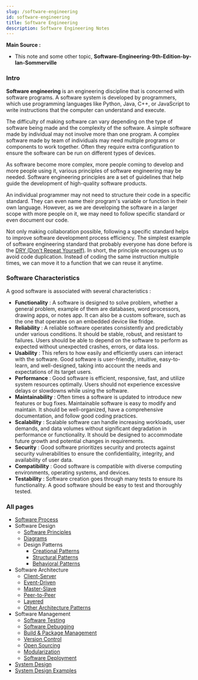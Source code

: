 ```yaml
---
slug: /software-engineering
id: software-engineering
title: Software Engineering
description: Software Engineering Notes
---
```


**Main Source :**

- This note and some other topic, **Software-Engineering-9th-Edition-by-Ian-Sommerville**

### Intro

**Software engineering** is an engineering discipline that is concerned with software programs. A software system is developed by programmers, which use programming languages like Python, Java, C++, or JavaScript to write instructions that the computer can understand and execute.

The difficulty of making software can vary depending on the type of software being made and the complexity of the software. A simple software made by individual may not involve more than one program. A complex software made by team of individuals may need multiple programs or components to work together. Often they require extra configuration to ensure the software can be run on different types of devices.

As software become more complex, more people coming to develop and more people using it, various principles of software engineering may be needed. Software engineering principles are a set of guidelines that help guide the development of high-quality software products.

An individual programmer may not need to structure their code in a specific standard. They can even name their program's variable or function in their own language. However, as we are developing the software in a larger scope with more people on it, we may need to follow specific standard or even document our code.

Not only making collaboration possible, following a specific standard helps to improve software development process efficiency. The simplest example of software engineering standard that probably everyone has done before is the [DRY (Don't Repeat Yourself)](/software-engineering/software-principles#dry). In short, the principle encourages us to avoid code duplication. Instead of coding the same instruction multiple times, we can move it to a function that we can reuse it anytime.

### Software Characteristics

A good software is associated with several characteristics :

- **Functionality** : A software is designed to solve problem, whether a general problem, example of them are databases, word processors, drawing apps, or notes app. It can also be a custom software, such as the one that operates on an embedded device like fridge.
- **Reliability** : A reliable software operates consistently and predictably under various conditions. It should be stable, robust, and resistant to failures. Users should be able to depend on the software to perform as expected without unexpected crashes, errors, or data loss.
- **Usability** : This refers to how easily and efficiently users can interact with the software. Good software is user-friendly, intuitive, easy-to-learn, and well-designed, taking into account the needs and expectations of its target users.
- **Performance** : Good software is efficient, responsive, fast, and utilize system resources optimally. Users should not experience excessive delays or slowdowns while using the software.
- **Maintainability** : Often times a software is updated to introduce new features or bug fixes. Maintainable software is easy to modify and maintain. It should be well-organized, have a comprehensive documentation, and follow good coding practices.
- **Scalability** : Scalable software can handle increasing workloads, user demands, and data volumes without significant degradation in performance or functionality. It should be designed to accommodate future growth and potential changes in requirements.
- **Security** : Good software prioritizes security and protects against security vulnerabilities to ensure the confidentiality, integrity, and availability of user data.
- **Compatibility** : Good software is compatible with diverse computing environments, operating systems, and devices.
- **Testability** : Software creation goes through many tests to ensure its functionality. A good software should be easy to test and thoroughly tested.

### All pages

- [Software Process](software-engineering/software-process)
- Software Design
  - [Software Principles](software-engineering/software-principles)
  - [Diagrams](software-engineering/diagrams)
  - Design Patterns
    - [Creational Patterns](software-engineering/creational-patterns)
    - [Structural Patterns](software-engineering/structural-patterns)
    - [Behavioral Patterns](software-engineering/behavioral-patterns)
- Software Architecture
  - [Client-Server](software-engineering/client-server)
  - [Event-Driven](software-engineering/event-driven)
  - [Master-Slave](software-engineering/master-slave)
  - [Peer-to-Peer](software-engineering/peer-to-peer)
  - [Layered](software-engineering/layered)
  - [Other Architecture Patterns](software-engineering/other-architecture-patterns)
- Software Management
  - [Software Testing](software-engineering/software-testing)
  - [Software Debugging](software-engineering/software-debugging)
  - [Build & Package Management](software-engineering/build-and-package-management)
  - [Version Control](software-engineering/version-control)
  - [Open Sourcing](software-engineering/open-sourcing)
  - [Modularization](software-engineering/modularization)
  - [Software Deployment](software-engineering/software-deployment)
- [System Design](software-engineering/system-design)
- [System Design Examples](software-engineering/system-design-examples)
